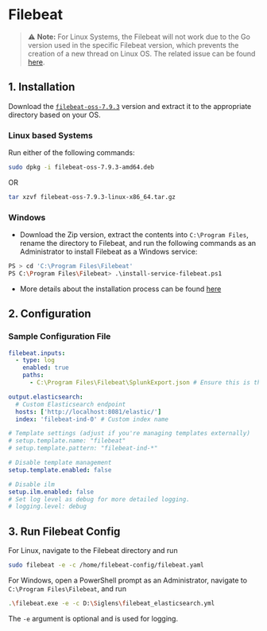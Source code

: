 # Filebeat

> :warning: **Note:** For Linux Systems, the Filebeat will not work due to the Go version used in the specific Filebeat version, which prevents the creation of a new thread on Linux OS. The related issue can be found [here](https://github.com/docker-library/golang/issues/467).

## 1. Installation

Download the [`filebeat-oss-7.9.3`](https://www.elastic.co/downloads/past-releases/filebeat-oss-7-9-3) version and extract it to the appropriate directory based on your OS.

### Linux based Systems
Run either of the following commands:

```bash
sudo dpkg -i filebeat-oss-7.9.3-amd64.deb
```
OR

```bash
tar xzvf filebeat-oss-7.9.3-linux-x86_64.tar.gz
```

### Windows

- Download the Zip version, extract the contents into ```C:\Program Files```, rename the directory to Filebeat, and run the following commands as an Administrator to install Filebeat as a Windows service:

```bash
PS > cd 'C:\Program Files\Filebeat'
PS C:\Program Files\Filebeat> .\install-service-filebeat.ps1
```

- More details about the installation process can be found [here](https://www.elastic.co/guide/en/beats/filebeat/7.9/filebeat-installation-configuration.html)

## 2. Configuration

### Sample Configuration File

```yaml
filebeat.inputs:
  - type: log
    enabled: true
    paths:
      - C:\Program Files\Filebeat\SplunkExport.json # Ensure this is the correct path

output.elasticsearch:
  # Custom Elasticsearch endpoint
  hosts: ['http://localhost:8081/elastic/']
  index: 'filebeat-ind-0' # Custom index name

# Template settings (adjust if you're managing templates externally)
# setup.template.name: "filebeat"
# setup.template.pattern: "filebeat-ind-*"

# Disable template management
setup.template.enabled: false

# Disable ilm
setup.ilm.enabled: false
# Set log level as debug for more detailed logging.
# logging.level: debug
```

## 3. Run Filebeat Config

For Linux, navigate to the Filebeat directory and run 
```bash
sudo filebeat -e -c /home/filebeat-config/filebeat.yaml
```

For Windows, open a PowerShell prompt as an Administrator, navigate to `C:\Program Files\Filebeat`, and run 
```bash
.\filebeat.exe -e -c D:\Siglens\filebeat_elasticsearch.yml
```

The `-e` argument is optional and is used for logging.
